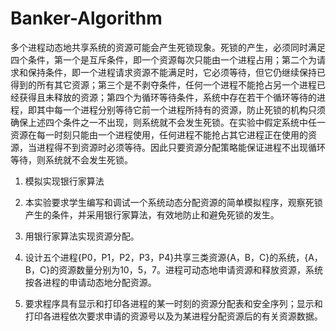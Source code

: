 # Banker-Algorithm

多个进程动态地共享系统的资源可能会产生死锁现象。死锁的产生，必须同时满足四个条件，第一个是互斥条件，即一个资源每次只能由一个进程占用；第二个为请求和保持条件，即一个进程请求资源不能满足时，它必须等待，但它仍继续保持已得到的所有其它资源；第三个是不剥夺条件，任何一个进程不能抢占另一个进程已经获得且未释放的资源；第四个为循环等待条件，系统中存在若干个循环等待的进程，即其中每一个进程分别等待它前一个进程所持有的资源，防止死锁的机构只须确保上述四个条件之一不出现，则系统就不会发生死锁。在实验中假定系统中任一资源在每一时刻只能由一个进程使用，任何进程不能抢占其它进程正在使用的资源，当进程得不到资源时必须等待。因此只要资源分配策略能保证进程不出现循环等待，则系统就不会发生死锁。

1. 模拟实现银行家算法

2. 本实验要求学生编写和调试一个系统动态分配资源的简单模拟程序，观察死锁产生的条件，并采用银行家算法，有效地防止和避免死锁的发生。

3. 用银行家算法实现资源分配。

4. 设计五个进程{P0，P1，P2，P3，P4}共享三类资源{A，B，C}的系统，{A，B，C}的资源数量分别为10，5，7。进程可动态地申请资源和释放资源，系统按各进程的申请动态地分配资源。
5. 要求程序具有显示和打印各进程的某一时刻的资源分配表和安全序列；显示和打印各进程依次要求申请的资源号以及为某进程分配资源后的有关资源数据。

